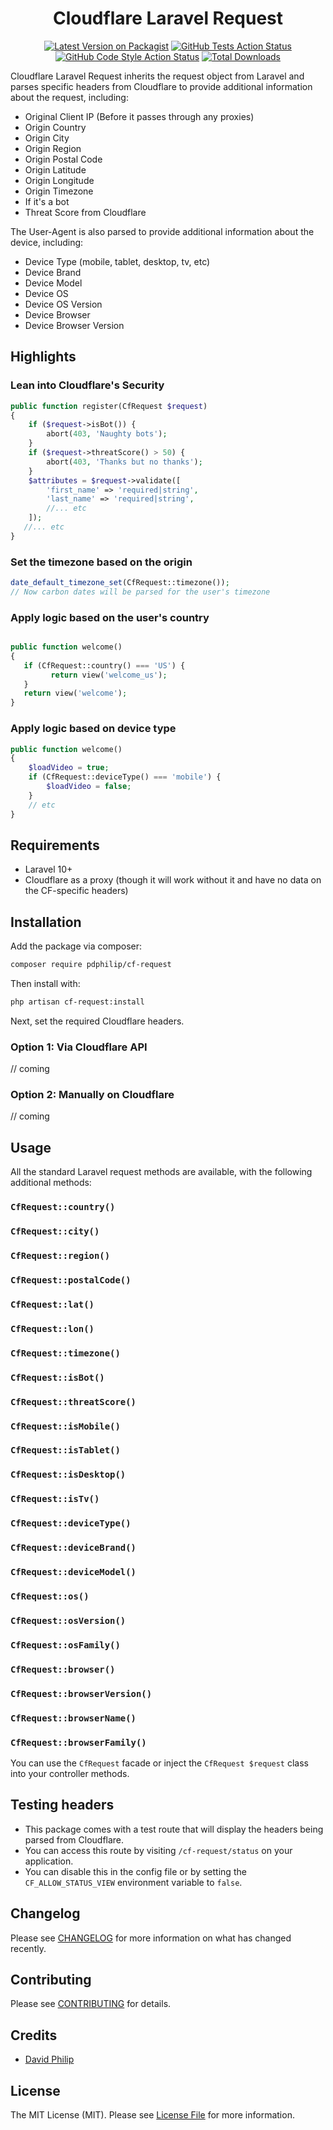<div align="center">

# Cloudflare Laravel Request

[![Latest Version on Packagist](https://img.shields.io/packagist/v/pdphilip/cf-request.svg?style=flat-square)](https://packagist.org/packages/pdphilip/cf-request) [![GitHub Tests Action Status](https://img.shields.io/github/actions/workflow/status/pdphilip/cf-request/run-tests.yml?branch=main&label=tests&style=flat-square)](https://github.com/pdphilip/cf-request/actions?query=workflow%3Arun-tests+branch%3Amain) [![GitHub Code Style Action Status](https://img.shields.io/github/actions/workflow/status/pdphilip/cf-request/fix-php-code-style-issues.yml?branch=main&label=code%20style&style=flat-square)](https://github.com/pdphilip/cf-request/actions?query=workflow%3A"Fix+PHP+code+style+issues"+branch%3Amain) [![Total Downloads](https://img.shields.io/packagist/dt/pdphilip/cf-request.svg?style=flat-square)](https://packagist.org/packages/pdphilip/cf-request)

</div>

Cloudflare Laravel Request inherits the request object from Laravel and parses specific headers from Cloudflare to provide additional information about the request, including:

- Original Client IP (Before it passes through any proxies)
- Origin Country
- Origin City
- Origin Region
- Origin Postal Code
- Origin Latitude
- Origin Longitude
- Origin Timezone
- If it's a bot
- Threat Score from Cloudflare

The User-Agent is also parsed to provide additional information about the device, including:

- Device Type (mobile, tablet, desktop, tv, etc)
- Device Brand
- Device Model
- Device OS
- Device OS Version
- Device Browser
- Device Browser Version

## Highlights

### Lean into Cloudflare's Security

```php
public function register(CfRequest $request)
{
    if ($request->isBot()) {
        abort(403, 'Naughty bots');
    }
    if ($request->threatScore() > 50) {
        abort(403, 'Thanks but no thanks');
    }
    $attributes = $request->validate([
        'first_name' => 'required|string',
        'last_name' => 'required|string',
        //... etc
    ]);
   //... etc
}
```

### Set the timezone based on the origin

```php
date_default_timezone_set(CfRequest::timezone());
// Now carbon dates will be parsed for the user's timezone
```

### Apply logic based on the user's country

```php

public function welcome()
{
   if (CfRequest::country() === 'US') {
         return view('welcome_us');
   }
   return view('welcome');
}
```

### Apply logic based on device type

```php
public function welcome()
{
    $loadVideo = true;
    if (CfRequest::deviceType() === 'mobile') {
        $loadVideo = false;
    }
    // etc
}
```

## Requirements

- Laravel 10+
- Cloudflare as a proxy (though it will work without it and have no data on the CF-specific headers)

## Installation

Add the package via composer:

```bash
composer require pdphilip/cf-request
```

Then install with:

```bash
php artisan cf-request:install
```

Next, set the required Cloudflare headers.

### Option 1: Via Cloudflare API

// coming

### Option 2: Manually on Cloudflare

// coming

## Usage

All the standard Laravel request methods are available, with the following additional methods:

### `CfRequest::country()`

### `CfRequest::city()`

### `CfRequest::region()`

### `CfRequest::postalCode()`

### `CfRequest::lat()`

### `CfRequest::lon()`

### `CfRequest::timezone()`

### `CfRequest::isBot()`

### `CfRequest::threatScore()`

### `CfRequest::isMobile()`

### `CfRequest::isTablet()`

### `CfRequest::isDesktop()`

### `CfRequest::isTv()`

### `CfRequest::deviceType()`

### `CfRequest::deviceBrand()`

### `CfRequest::deviceModel()`

### `CfRequest::os()`

### `CfRequest::osVersion()`

### `CfRequest::osFamily()`

### `CfRequest::browser()`

### `CfRequest::browserVersion()`

### `CfRequest::browserName()`

### `CfRequest::browserFamily()`

You can use the `CfRequest` facade or inject the `CfRequest $request` class into your controller methods.

## Testing headers

- This package comes with a test route that will display the headers being parsed from Cloudflare.
- You can access this route by visiting `/cf-request/status` on your application.
- You can disable this in the config file or by setting the `CF_ALLOW_STATUS_VIEW` environment variable to `false`.

## Changelog

Please see [CHANGELOG](CHANGELOG.md) for more information on what has changed recently.

## Contributing

Please see [CONTRIBUTING](CONTRIBUTING.md) for details.

## Credits

- [David Philip](https://github.com/pdphilip)

## License

The MIT License (MIT). Please see [License File](LICENSE.md) for more information.

